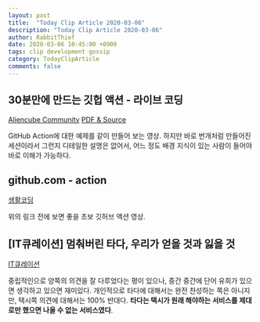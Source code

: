 ```yaml
---
layout: post
title:  "Today Clip Article 2020-03-06"
description: "Today Clip Article 2020-03-06"
author: RabbitThief
date: 2020-03-06 10:45:00 +0900
tags: clip development gossip 
category: TodayClipArticle
comments: false
---	
```



## 30분만에 만드는 깃헙 액션 - 라이브 코딩

[Aliencube Community](https://youtu.be/Hcf4dpTQhwA)
[PDF & Source](https://github.com/devkimchi/GitHub-Actions-in-30-Minutes)

GitHub Action에 대한 예제를 같이 만들어 보는 영상. 하지만 바로 번개처럼 만들어진 세션이라서 그런지 디테일한 설명은 없어서, 어느 정도 배경 지식이 있는 사람이 들어야 바로 이해가 가능하다.



## github.com - action

[생활코딩](https://youtu.be/uBOdEEzjxzE)

위의 링크 전에 보면 좋을 초보 깃허브 액션 영상.


## [IT큐레이션] 멈춰버린 타다, 우리가 얻을 것과 잃을 것

[IT큐레이션](http://www.econovill.com/news/articleView.html?idxno=387855&fbclid=IwAR3lduVGL1p8M7HRxZUYfS2ouZRfmiZZ3lVMcPQp3e-ABrvd2_nm4nBQqJI)

중립적인으로 양쪽의 의견을 잘 다루었다는 평이 있으나, 중간 중간에 단어 유희가 있으면 생각하고 있으면 재미있다.  개인적으로 타다에 대해서는 완전 찬성하는 쪽은 아니지만, 택시쪽 의견에 대해서는 100% 반대다.  **타다는 택시가 원래 해야하는 서비스를 제대로만 했으면 나올 수 없는 서비스였다**.


